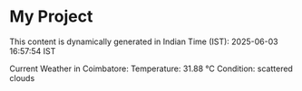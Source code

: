 # My Project

This content is dynamically generated in Indian Time (IST): 2025-06-03 16:57:54 IST


Current Weather in Coimbatore:
Temperature: 31.88 °C
Condition: scattered clouds
